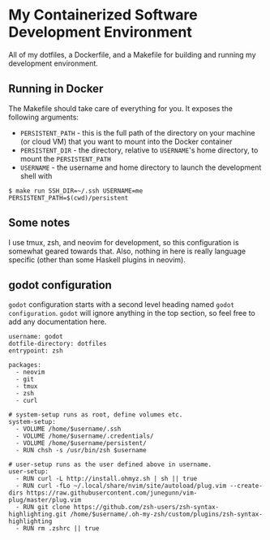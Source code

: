 # My Containerized Software Development Environment

All of my dotfiles, a Dockerfile, and a Makefile for building and running my development environment.

## Running in Docker

The Makefile should take care of everything for you. It exposes the following arguments:

  - `PERSISTENT_PATH` - this is the full path of the directory on your machine (or cloud VM) that you want to mount into the Docker container
  - `PERSISTENT_DIR` - the directory, relative to `USERNAME`'s home directory, to mount the `PERSISTENT_PATH`
  - `USERNAME` - the username and home directory to launch the development shell with

```
$ make run SSH_DIR=~/.ssh USERNAME=me PERSISTENT_PATH=$(cwd)/persistent
```

## Some notes

I use tmux, zsh, and neovim for development, so this configuration is somewhat geared towards that. Also, nothing in here is really language specific (other than some Haskell plugins in neovim).

## godot configuration

`godot` configuration starts with a second level heading named `godot configuration`. `godot` will ignore anything in the top section, so feel free to add any documentation here.

```
username: godot
dotfile-directory: dotfiles
entrypoint: zsh

packages:
  - neovim
  - git
  - tmux
  - zsh
  - curl

# system-setup runs as root, define volumes etc.
system-setup:
  - VOLUME /home/$username/.ssh
  - VOLUME /home/$username/.credentials/
  - VOLUME /home/$username/persistent/
  - RUN chsh -s /usr/bin/zsh $username

# user-setup runs as the user defined above in username.
user-setup:
  - RUN curl -L http://install.ohmyz.sh | sh || true
  - RUN curl -fLo ~/.local/share/nvim/site/autoload/plug.vim --create-dirs https://raw.githubusercontent.com/junegunn/vim-plug/master/plug.vim
  - RUN git clone https://github.com/zsh-users/zsh-syntax-highlighting.git /home/$username/.oh-my-zsh/custom/plugins/zsh-syntax-highlighting
  - RUN rm .zshrc || true
```
